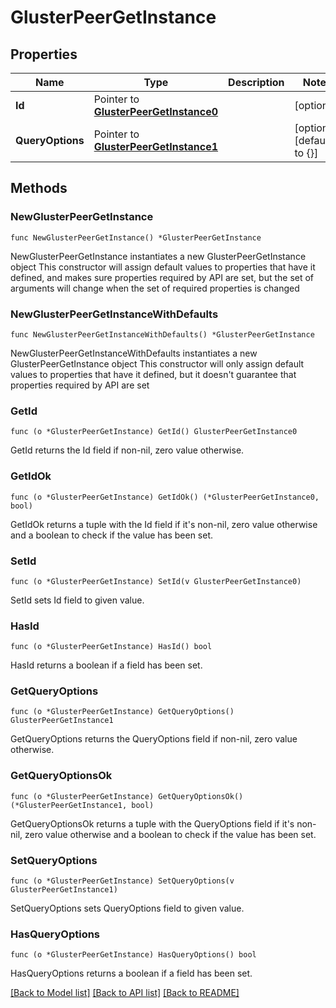 # GlusterPeerGetInstance

## Properties

Name | Type | Description | Notes
------------ | ------------- | ------------- | -------------
**Id** | Pointer to [**GlusterPeerGetInstance0**](GlusterPeerGetInstance0.md) |  | [optional] 
**QueryOptions** | Pointer to [**GlusterPeerGetInstance1**](GlusterPeerGetInstance1.md) |  | [optional] [default to {}]

## Methods

### NewGlusterPeerGetInstance

`func NewGlusterPeerGetInstance() *GlusterPeerGetInstance`

NewGlusterPeerGetInstance instantiates a new GlusterPeerGetInstance object
This constructor will assign default values to properties that have it defined,
and makes sure properties required by API are set, but the set of arguments
will change when the set of required properties is changed

### NewGlusterPeerGetInstanceWithDefaults

`func NewGlusterPeerGetInstanceWithDefaults() *GlusterPeerGetInstance`

NewGlusterPeerGetInstanceWithDefaults instantiates a new GlusterPeerGetInstance object
This constructor will only assign default values to properties that have it defined,
but it doesn't guarantee that properties required by API are set

### GetId

`func (o *GlusterPeerGetInstance) GetId() GlusterPeerGetInstance0`

GetId returns the Id field if non-nil, zero value otherwise.

### GetIdOk

`func (o *GlusterPeerGetInstance) GetIdOk() (*GlusterPeerGetInstance0, bool)`

GetIdOk returns a tuple with the Id field if it's non-nil, zero value otherwise
and a boolean to check if the value has been set.

### SetId

`func (o *GlusterPeerGetInstance) SetId(v GlusterPeerGetInstance0)`

SetId sets Id field to given value.

### HasId

`func (o *GlusterPeerGetInstance) HasId() bool`

HasId returns a boolean if a field has been set.

### GetQueryOptions

`func (o *GlusterPeerGetInstance) GetQueryOptions() GlusterPeerGetInstance1`

GetQueryOptions returns the QueryOptions field if non-nil, zero value otherwise.

### GetQueryOptionsOk

`func (o *GlusterPeerGetInstance) GetQueryOptionsOk() (*GlusterPeerGetInstance1, bool)`

GetQueryOptionsOk returns a tuple with the QueryOptions field if it's non-nil, zero value otherwise
and a boolean to check if the value has been set.

### SetQueryOptions

`func (o *GlusterPeerGetInstance) SetQueryOptions(v GlusterPeerGetInstance1)`

SetQueryOptions sets QueryOptions field to given value.

### HasQueryOptions

`func (o *GlusterPeerGetInstance) HasQueryOptions() bool`

HasQueryOptions returns a boolean if a field has been set.


[[Back to Model list]](../README.md#documentation-for-models) [[Back to API list]](../README.md#documentation-for-api-endpoints) [[Back to README]](../README.md)


